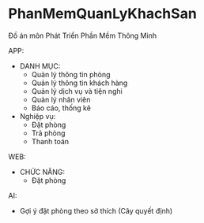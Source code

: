 # PhanMemQuanLyKhachSan
Đồ án môn Phát Triển Phần Mềm Thông Minh

APP:
- DANH MỤC:
  + Quản lý thông tin phòng
  + Quản lý thông tin khách hàng
  + Quản lý dịch vụ và tiện nghi
  + Quản lý nhân viên
  + Báo cáo, thống kê
- Nghiệp vụ:
  + Đặt phòng
  + Trả phòng
  + Thanh toán 
 
WEB:
- CHỨC NĂNG:
  + Đặt phòng

AI:
- Gợi ý đặt phòng theo sở thích (Cây quyết định)
